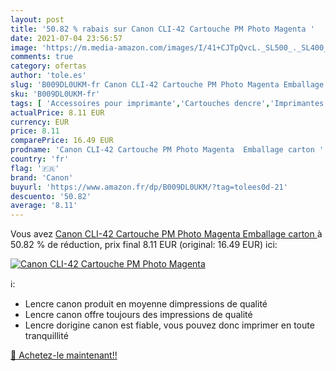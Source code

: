 ```yaml
---
layout: post
title: '50.82 % rabais sur Canon CLI-42 Cartouche PM Photo Magenta '
date: 2021-07-04 23:56:57
image: 'https://m.media-amazon.com/images/I/41+CJTpQvcL._SL500_._SL400_.jpg'
comments: true
category: ofertas
author: 'tole.es'
slug: 'B009DL0UKM-fr Canon CLI-42 Cartouche PM Photo Magenta Emballage carton'
sku: 'B009DL0UKM-fr'
tags: [ 'Accessoires pour imprimante','Cartouches dencre','Imprimantes et accessoires','Informatique','canon', ]
actualPrice: 8.11 EUR
currency: EUR
price: 8.11
comparePrice: 16.49 EUR
prodname: 'Canon CLI-42 Cartouche PM Photo Magenta  Emballage carton '
country: 'fr'
flag: '🇫🇷'
brand: 'Canon'
buyurl: 'https://www.amazon.fr/dp/B009DL0UKM/?tag=tolees0d-21'
descuento: '50.82'
average: '8.11'
---
```


Vous avez [Canon CLI-42 Cartouche PM Photo Magenta  Emballage carton ](https://www.amazon.fr/dp/B009DL0UKM/?tag=tolees0d-21)  à  50.82 % de réduction, prix final  8.11 EUR (original: 16.49 EUR) ici:

[![Canon CLI-42 Cartouche PM Photo Magenta ](https://m.media-amazon.com/images/I/41+CJTpQvcL._SL500_._SL400_.jpg)](https://www.amazon.fr/dp/B009DL0UKM/?tag=tolees0d-21)

ℹ️:

- Lencre canon produit en moyenne dimpressions de qualité
- Lencre canon offre toujours des impressions de qualité
- Lencre dorigine canon est fiable, vous pouvez donc imprimer en toute tranquillité

[🛒 Achetez-le maintenant!!](https://www.amazon.fr/dp/B009DL0UKM/?tag=tolees0d-21)
